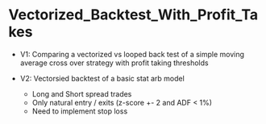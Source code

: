 # Vectorized_Backtest_With_Profit_Takes

   - V1: Comparing a vectorized vs looped back test of a simple moving average cross over strategy with profit taking thresholds


   - V2: Vectorsied backtest of a basic stat arb model
        - Long and Short spread trades
        - Only natural entry / exits (z-score +- 2 and ADF < 1%)
        - Need to implement stop loss
